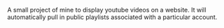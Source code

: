 A small project of mine to display youtube videos on a website. It will automatically pull in public playlists associated with a particular account.
